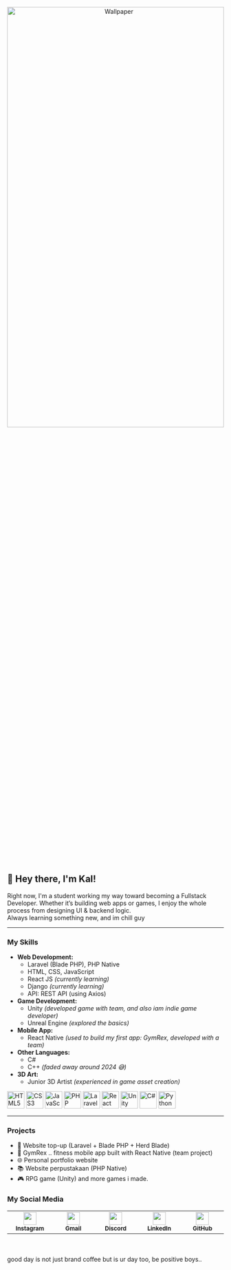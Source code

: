 <p align="center">
  <img src="https://i.pinimg.com/1200x/01/4b/ed/014bed03301791abacf69b8c0df23c0b.jpg" alt="Wallpaper" width="100%" height="50%">
</p>
<br/>

## 👋 Hey there, I'm Kal!

Right now, I'm a student working my way toward becoming a Fullstack Developer. Whether it’s building web apps or games, I enjoy the whole process from designing UI & backend logic. 
<br/>
Always learning something new, and im chill guy


---


### My Skills
- **Web Development:**
  - Laravel (Blade PHP), PHP Native
  - HTML, CSS, JavaScript
  - React JS *(currently learning)*
  - Django *(currently learning)*
  - API: REST API (using Axios)
- **Game Development:**
  - Unity *(developed game with team, and also iam indie game developer)*
  - Unreal Engine *(explored the basics)*
- **Mobile App:**
  - React Native *(used to build my first app: GymRex, developed with a team)*
- **Other Languages:**
  - C#
  - C++ *(faded away around 2024 😅)*
- **3D Art:**
  - Junior 3D Artist *(experienced in game asset creation)*


<p align="left">
  <img src="https://cdn.jsdelivr.net/gh/devicons/devicon/icons/html5/html5-original.svg" alt="HTML5" width="40" height="40"/>
  <img src="https://cdn.jsdelivr.net/gh/devicons/devicon/icons/css3/css3-original.svg" alt="CSS3" width="40" height="40"/>
  <img src="https://cdn.jsdelivr.net/gh/devicons/devicon/icons/javascript/javascript-original.svg" alt="JavaScript" width="40" height="40"/>
  <img src="https://cdn.jsdelivr.net/gh/devicons/devicon/icons/php/php-original.svg" alt="PHP" width="40" height="40"/>
  <img src="https://cdn.jsdelivr.net/gh/devicons/devicon/icons/laravel/laravel-original.svg" alt="Laravel" width="40" height="40"/>
  <img src="https://cdn.jsdelivr.net/gh/devicons/devicon/icons/react/react-original.svg" alt="React" width="40" height="40"/>
  <img src="https://cdn.jsdelivr.net/gh/devicons/devicon/icons/unity/unity-original.svg" alt="Unity" width="40" height="40"/>
  <img src="https://cdn.jsdelivr.net/gh/devicons/devicon/icons/csharp/csharp-original.svg" alt="C#" width="40" height="40"/>
  <img src="https://cdn.jsdelivr.net/gh/devicons/devicon/icons/python/python-original.svg" alt="Python" width="40" height="40"/>
</p>

---

### Projects
- 💸 Website top-up (Laravel + Blade PHP + Herd Blade)
- 📱 GymRex .. fitness mobile app built with React Native (team project)
- 🌐 Personal portfolio website
- 📚 Website perpustakaan (PHP Native)
- 🎮 RPG game (Unity)
  and more games i made.

### My Social Media 

<table align="center">
  <tr>
    <td align="center" width="100">
      <a href="https://www.instagram.com/kal.putra_/">
        <img src="https://cdn-icons-png.flaticon.com/512/2111/2111463.png" width="30"><br>
        <sub><b>Instagram</b></sub>
      </a>
    </td>
    <td align="center" width="100">
      <a href="mailto:gregethaikal@gmail.com">
        <img src="https://cdn-icons-png.flaticon.com/512/732/732200.png" width="30"><br>
        <sub><b>Gmail</b></sub>
      </a>
    </td>
    <td align="center" width="100">
      <a href="https://discord.com/users/kalfein">
        <img src="https://cdn-icons-png.flaticon.com/512/3670/3670157.png" width="30"><br>
        <sub><b>Discord</b></sub>
      </a>
    </td>
    <td align="center" width="100">
      <a href="https://www.linkedin.com/in/muhammad-haikal-putra-yandita-337a36299/">
        <img src="https://cdn-icons-png.flaticon.com/512/174/174857.png" width="30"><br>
        <sub><b>LinkedIn</b></sub>
      </a>
    </td>
    <td align="center" width="100">
      <a href="https://github.com/kalfein">
        <img src="https://cdn-icons-png.flaticon.com/512/733/733553.png" width="30"><br>
        <sub><b>GitHub</b></sub>
      </a>
    </td>
  </tr>
</table>


<br/>
<br/>
  good day is not just brand coffee but is ur day too, be positive boys..
